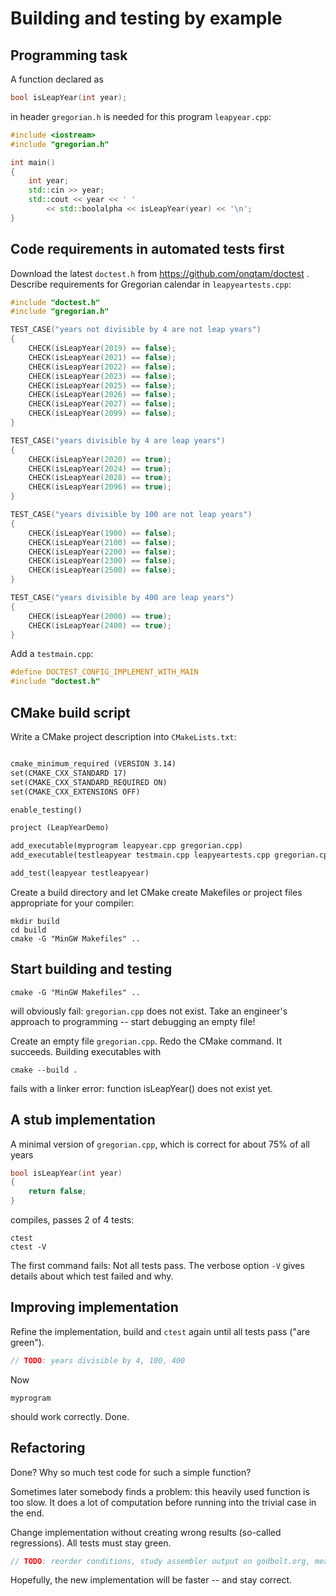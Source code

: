 # Building and testing by example
## Programming task
A function declared as
```cpp
bool isLeapYear(int year);
```
in header `gregorian.h` is needed for this program `leapyear.cpp`:
```cpp
#include <iostream>
#include "gregorian.h"

int main()
{
	int year;
	std::cin >> year;
	std::cout << year << ' ' 
		<< std::boolalpha << isLeapYear(year) << '\n';
}
```

## Code requirements in automated tests first
Download the latest `doctest.h` from https://github.com/onqtam/doctest .
Describe requirements for Gregorian calendar in `leapyeartests.cpp`:
```cpp
#include "doctest.h"
#include "gregorian.h"

TEST_CASE("years not divisible by 4 are not leap years")
{
	CHECK(isLeapYear(2019) == false);
	CHECK(isLeapYear(2021) == false);
	CHECK(isLeapYear(2022) == false);
	CHECK(isLeapYear(2023) == false);
	CHECK(isLeapYear(2025) == false);
	CHECK(isLeapYear(2026) == false);
	CHECK(isLeapYear(2027) == false);
	CHECK(isLeapYear(2099) == false);
}

TEST_CASE("years divisible by 4 are leap years")
{
	CHECK(isLeapYear(2020) == true);
	CHECK(isLeapYear(2024) == true);
	CHECK(isLeapYear(2028) == true);
	CHECK(isLeapYear(2096) == true);
}

TEST_CASE("years divisible by 100 are not leap years")
{
	CHECK(isLeapYear(1900) == false);
	CHECK(isLeapYear(2100) == false);
	CHECK(isLeapYear(2200) == false);
	CHECK(isLeapYear(2300) == false);
	CHECK(isLeapYear(2500) == false);
}

TEST_CASE("years divisible by 400 are leap years")
{
	CHECK(isLeapYear(2000) == true);
	CHECK(isLeapYear(2400) == true);
}
```
Add a `testmain.cpp`:
```cpp
#define DOCTEST_CONFIG_IMPLEMENT_WITH_MAIN
#include "doctest.h"
```

## CMake build script
Write a CMake project description into `CMakeLists.txt`:
```txt

cmake_minimum_required (VERSION 3.14)
set(CMAKE_CXX_STANDARD 17)
set(CMAKE_CXX_STANDARD_REQUIRED ON)
set(CMAKE_CXX_EXTENSIONS OFF)

enable_testing()

project (LeapYearDemo)

add_executable(myprogram leapyear.cpp gregorian.cpp)
add_executable(testleapyear testmain.cpp leapyeartests.cpp gregorian.cpp)

add_test(leapyear testleapyear)
```
Create a build directory and let CMake create Makefiles or project files appropriate for your compiler:
```
mkdir build
cd build
cmake -G "MinGW Makefiles" ..
```

## Start building and testing
```
cmake -G "MinGW Makefiles" ..
```
will obviously fail: `gregorian.cpp` does not exist.
Take an engineer's approach to programming -- start debugging an empty file!

Create an empty file `gregorian.cpp`. Redo the CMake command. It succeeds. 
Building executables with
```
cmake --build .
```
fails with a linker error: function isLeapYear() does not exist yet.

## A stub implementation
A minimal version of `gregorian.cpp`, which is correct for about 75% of all years
```cpp
bool isLeapYear(int year)
{
	return false;
}
```
compiles, passes 2 of 4 tests:
```
ctest
ctest -V
```
The first command fails: Not all tests pass.
The verbose option `-V` gives details about which test failed and why.

## Improving implementation
Refine the implementation, build and `ctest` again until all tests pass ("are green").
```cpp
// TODO: years divisible by 4, 100, 400
```
Now 
```
myprogram
```
should work correctly. Done.

## Refactoring
Done? Why so much test code for such a simple function?

Sometimes later somebody finds a problem: this heavily used function is too slow.
It does a lot of computation before running into the trivial case in the end.

Change implementation without creating wrong results (so-called regressions).
All tests must stay green.
```cpp
// TODO: reorder conditions, study assembler output on godbolt.org, measure performance
```
Hopefully, the new implementation will be faster -- and stay correct.
